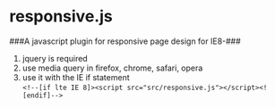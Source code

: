responsive.js
==========

###A javascript plugin for responsive page design for IE8-###

1. jquery is required
2. use media query in firefox, chrome, safari, opera
3. use it with the IE if statement<br />
  `<!--[if lte IE 8]><script src="src/responsive.js"></script><![endif]-->`
